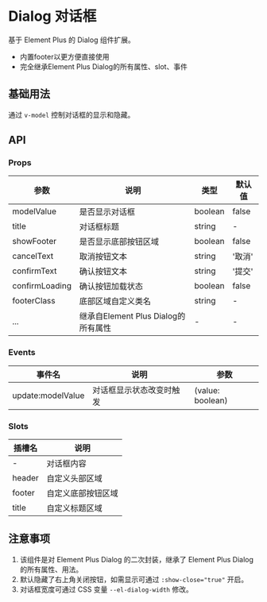 # Dialog 对话框

基于 Element Plus 的 Dialog 组件扩展。

- 内置footer以更方便直接使用
- 完全继承Element Plus Dialog的所有属性、slot、事件

## 基础用法

通过 `v-model` 控制对话框的显示和隐藏。

<demo src="@/components/Dialog/demos/basic.vue" title="基础用法" />

## API

### Props

| 参数 | 说明 | 类型 | 默认值 |
| --- | --- | --- | --- |
| modelValue | 是否显示对话框 | boolean | false |
| title | 对话框标题 | string | - |
| showFooter | 是否显示底部按钮区域 | boolean | false |
| cancelText | 取消按钮文本 | string | '取消' |
| confirmText | 确认按钮文本 | string | '提交' |
| confirmLoading | 确认按钮加载状态 | boolean | false |
| footerClass | 底部区域自定义类名 | string | - |
| ... | 继承自Element Plus Dialog的所有属性 | - | - |

### Events

| 事件名 | 说明 | 参数 |
| --- | --- | --- |
| update:modelValue | 对话框显示状态改变时触发 | (value: boolean) |

### Slots

| 插槽名 | 说明 |
| --- | --- |
| - | 对话框内容 |
| header | 自定义头部区域 |
| footer | 自定义底部按钮区域 |
| title | 自定义标题区域 |

## 注意事项

1. 该组件是对 Element Plus Dialog 的二次封装，继承了 Element Plus Dialog 的所有属性、用法。
2. 默认隐藏了右上角关闭按钮，如需显示可通过 `:show-close="true"` 开启。
3. 对话框宽度可通过 CSS 变量 `--el-dialog-width` 修改。
